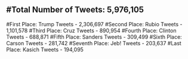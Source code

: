 #Total Number of Tweets: 5,976,105 
---
#First Place: Trump Tweets - 2,306,697
#Second Place: Rubio Tweets - 1,101,578
#Third Place: Cruz Tweets - 890,954
#Fourth Place: Clinton Tweets - 688,871
#Fifth Place: Sanders Tweets - 309,499
#Sixth Place: Carson Tweets - 281,742
#Seventh Place: Jeb! Tweets - 203,637
#Last Place: Kasich Tweets - 194,095
